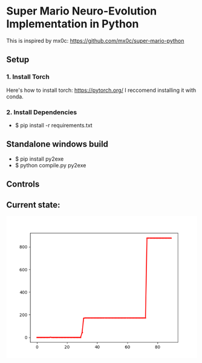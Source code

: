 # Super Mario Neuro-Evolution Implementation in Python

This is inspired by mx0c: https://github.com/mx0c/super-mario-python

## Setup

### 1. Install Torch

Here's how to install torch: https://pytorch.org/
I reccomend installing it with conda.

### 2. Install Dependencies

* $ pip install -r requirements.txt

## Standalone windows build

* $ pip install py2exe
* $ python compile.py py2exe

## Controls



## Current state:
![Alt text](img/WORKING.png "current state")
